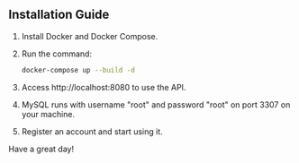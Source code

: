 ## Installation Guide
1. Install Docker and Docker Compose.

2. Run the command:

    ``` bash
    docker-compose up --build -d
    ```
3. Access http://localhost:8080 to use the API.

4. MySQL runs with username "root" and password "root" on port 3307 on your machine.

5. Register an account and start using it.

Have a great day!
